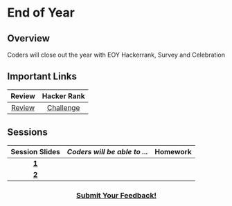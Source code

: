 # End of Year

## Overview
Coders will close out the year with EOY Hackerrank, Survey and Celebration

## Important Links
| Review | Hacker Rank |
|:-------:|:-------:|
|[Review]()|[Challenge]() |

## Sessions 
|Session Slides|*Coders will be able to ...*|Homework|
|:-------:|-------|:-------|
|[**1**](https://drive.google.com/open?id=1U7UV_Fq1VjNvJyD5nW_8Fm3AF-R1vNdl_Jgld5kp7os)| | |
|[**2**](https://drive.google.com/open?id=1U4zuBigAWK-_hQbkTmyD_3UbkKxLi4VMbCqQ6rxGYJE)| | |

<h3 align="center"><a href="https://docs.google.com/forms/d/e/1FAIpQLSdmoYjRk6tqJHI5Y1ELjOZ7tiYj58dmoIBEeUaXK5ciIdljIg/viewform">Submit Your Feedback!</a></h3>

